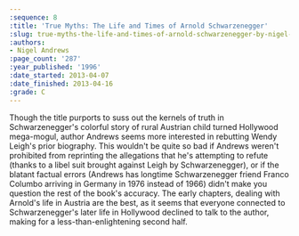 ```yaml
---
:sequence: 8
:title: 'True Myths: The Life and Times of Arnold Schwarzenegger'
:slug: true-myths-the-life-and-times-of-arnold-schwarzenegger-by-nigel-andrews
:authors:
- Nigel Andrews
:page_count: '287'
:year_published: '1996'
:date_started: 2013-04-07
:date_finished: 2013-04-16
:grade: C
---
```

Though the title purports to suss out the kernels of truth in Schwarzenegger's colorful story of rural Austrian child turned Hollywood mega-mogul, author Andrews seems more interested in rebutting Wendy Leigh's prior biography. This wouldn't be quite so bad if Andrews weren't prohibited from reprinting the allegations that he's attempting to refute (thanks to a libel suit brought against Leigh by Schwarzenegger), or if the blatant factual errors (Andrews has longtime Schwarzenegger friend Franco Columbo arriving in Germany in 1976 instead of 1966) didn't make you question the rest of the book's accuracy. The early chapters, dealing with Arnold's life in Austria are the best, as it seems that everyone connected to Schwarzenegger's later life in Hollywood declined to talk to the author, making for a less-than-enlightening second half. 